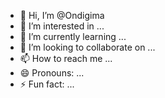 - 👋 Hi, I’m @Ondigima
- 👀 I’m interested in ...
- 🌱 I’m currently learning ...
- 💞️ I’m looking to collaborate on ...
- 📫 How to reach me ...
- 😄 Pronouns: ...
- ⚡ Fun fact: ...

<!---
Ondigima/Ondigima is a ✨ special ✨ repository because its `README.md` (this file) appears on your GitHub profile.
You can click the Preview link to take a look at your changes.
--->
